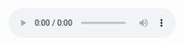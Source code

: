 <audio src="https://res.cloudinary.com/dqfpwqvpe/video/upload/v1748241457/ccucph2cm8ao8xskpuwf.m4a" controls></audio>

